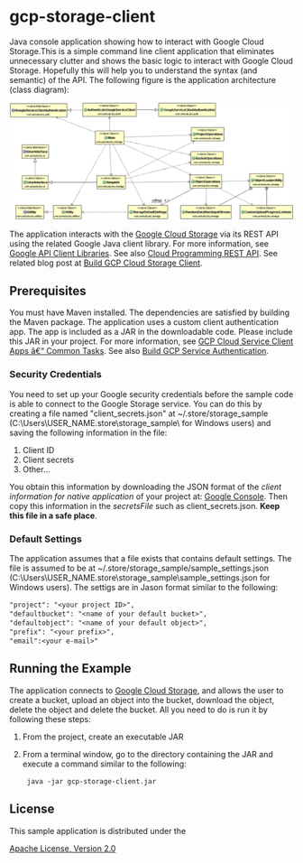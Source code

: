 # gcp-storage-client

Java console application showing how to interact with Google Cloud Storage.This is a simple command line client application that eliminates unnecessary clutter and shows the basic logic to interact with Google Cloud Storage. Hopefully this will help you to understand the syntax (and semantic) of the API.
The following figure is the application architecture (class diagram):

![Event Trace](./gcp-storage-client.gif) 

The application interacts with the [Google Cloud Storage](https://cloud.google.com/storage/docs/overview) via its REST API using the related Google Java client library. For more information, see [Google API Client Libraries](https://developers.google.com/api-client-library/). See also [Cloud Programming REST API](http://acloudysky.com/cloud-programming-rest-api/). 
See related blog post at [Build GCP Cloud Storage Client](http://acloudysky.com/build-gcp-cloud-storage-client/). 

## Prerequisites
You must have Maven installed. The dependencies are satisfied by building the Maven package. 
The application uses a custom client authentication app. The app is included as a JAR in the downloadable code. Please include this JAR in your project. For more information, see [GCP Cloud Service Client Apps â€“ Common Tasks](http://acloudysky.com/create-google-cloud-service-apps-common-tasks/).
See also [Build GCP Service Authentication](http://acloudysky.com/build-gcp-service-authentication/). 


### Security Credentials
You need to set up your Google security credentials before the sample code is able to connect to the Google Storage service. You can do this by creating a file named "client_secrets.json" at ~/.store/storage_sample (C:\Users\USER_NAME.store\storage_sample\ for Windows users) and saving the following information in the file:

1. Client ID
2. Client secrets
3. Other...

You obtain this information by downloading the JSON format of the <i>client information for native application</i> of your project at: [Google Console](https://console.developers.google.com/project). Then copy this information in the <i>secretsFile</i> such as client_secrets.json. <b>Keep this file in a safe place</b>.


### Default Settings
The application assumes that a file exists that contains default settings. The file is assumed to be at ~/.store/storage_sample/sample_settings.json  (C:\Users\USER_NAME.store\storage_sample\sample_settings.json for Windows users). The settigs are in Jason format similar to the following: 

	"project": "<your project ID>",
   	"defaultbucket": "<name of your default bucket>",
  	"defaultobject": "<name of your default object>",
  	"prefix": "<your prefix>", 
  	"email":<your e-mail>" 
	

			 
<h2>Running the Example</h2>
The application connects to <a href="https://cloud.google.com/storage/docs/overview" target="_blank">Google Cloud Storage</a>, and allows the user to create a bucket, upload an object into the bucket, download the object, delete the object and delete the bucket. All you need to do is run it by following these steps:

1. From the project, create an executable JAR
2. From a terminal window, go to the directory containing the JAR and execute a command similar to the following:   

		java -jar gcp-storage-client.jar	

## License
This sample application is distributed under the 

[Apache License, Version 2.0](http://www.apache.org/licenses/LICENSE-2.0)


 
